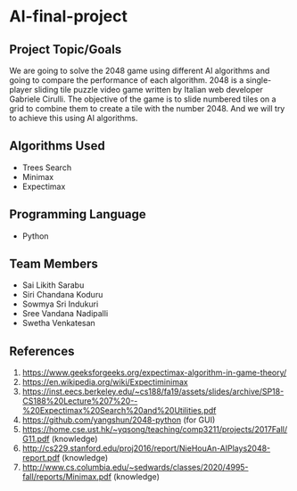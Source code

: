 # AI-final-project

## Project Topic/Goals
We are going to solve the 2048 game using different AI algorithms and going to compare the performance of each algorithm.
2048 is a single-player sliding tile puzzle video game written by Italian web developer Gabriele Cirulli. The objective of the game is to slide numbered tiles on a grid to combine them to create a tile with the number 2048. And we will try to achieve this using AI algorithms.

## Algorithms Used
* Trees Search
* Minimax
* Expectimax

## Programming Language 
* Python

## Team Members
* Sai Likith Sarabu
* Siri Chandana Koduru
* Sowmya Sri Indukuri
* Sree Vandana Nadipalli
* Swetha Venkatesan


## References 
1. https://www.geeksforgeeks.org/expectimax-algorithm-in-game-theory/
2. https://en.wikipedia.org/wiki/Expectiminimax
3. https://inst.eecs.berkeley.edu/~cs188/fa19/assets/slides/archive/SP18-CS188%20Lecture%207%20--%20Expectimax%20Search%20and%20Utilities.pdf
4. https://github.com/yangshun/2048-python (for GUI)
5. https://home.cse.ust.hk/~yqsong/teaching/comp3211/projects/2017Fall/G11.pdf (knowledge)
6. http://cs229.stanford.edu/proj2016/report/NieHouAn-AIPlays2048-report.pdf (knowledge)
7. http://www.cs.columbia.edu/~sedwards/classes/2020/4995-fall/reports/Minimax.pdf (knowledge)

